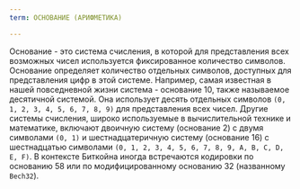 ```yaml
---
term: ОСНОВАНИЕ (АРИФМЕТИКА)

---
```

Основание - это система счисления, в которой для представления всех возможных чисел используется фиксированное количество символов. Основание определяет количество отдельных символов, доступных для представления цифр в этой системе. Например, самая известная в нашей повседневной жизни система - основание 10, также называемое десятичной системой. Она использует десять отдельных символов `(0, 1, 2, 3, 4, 5, 6, 7, 8, 9)` для представления всех чисел. Другие системы счисления, широко используемые в вычислительной технике и математике, включают двоичную систему (основание 2) с двумя символами `(0, 1)` и шестнадцатеричную систему (основание 16) с шестнадцатью символами `(0, 1, 2, 3, 4, 5, 6, 7, 8, 9, A, B, C, D, E, F)`. В контексте Биткойна иногда встречаются кодировки по основанию 58 или по модифицированному основанию 32 (названному `Bech32`).